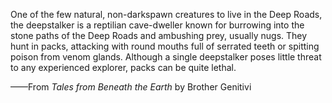 One of the few natural, non-darkspawn creatures to live in the Deep Roads, the deepstalker is a reptilian cave-dweller known for burrowing into the stone paths of the Deep Roads and ambushing prey, usually nugs. They hunt in packs, attacking with round mouths full of serrated teeth or spitting poison from venom glands. Although a single deepstalker poses little threat to any experienced explorer, packs can be quite lethal.

——From <i> Tales from Beneath the Earth </i> by Brother Genitivi
